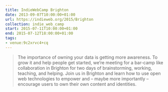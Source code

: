 ```yaml
---
title: IndieWebCamp Brighton
date: 2013-09-07T10:00:00+01:00
url: https://indieweb.org/2015/Brighton
collection: indie_web_camp
start: 2015-07-11T10:00:00+01:00
end: 2015-07-12T18:00:00+01:00
tags:
- venue:9c2xrvc4+cq
---
```

> The importance of owning your data is getting more awareness. To grow it and help people get started, we’re meeting for a bar-camp like collaboration in Brighton for two days of brainstorming, working, teaching, and helping. Join us in Brighton and learn how to use open web technologies to empower and – maybe more importantly – encourage users to own their own content and identities.
